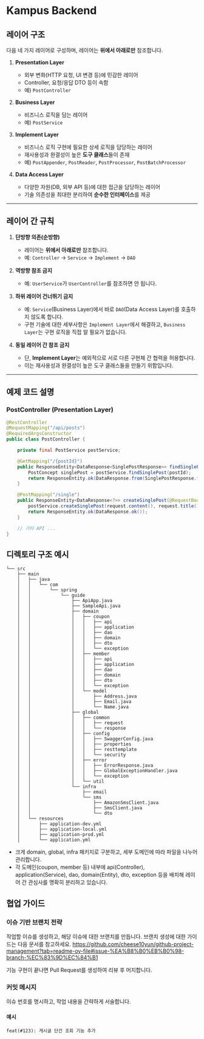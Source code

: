 # Kampus Backend

## 레이어 구조

다음 네 가지 레이어로 구성하며, 레이어는 **위에서 아래로만** 참조합니다.

1. **Presentation Layer**
    - 외부 변화(HTTP 요청, UI 변경 등)에 민감한 레이어
    - Controller, 요청/응답 DTO 등이 속함
    - 예) `PostController`

2. **Business Layer**
    - 비즈니스 로직을 담는 레이어
    - 예) `PostService`

3. **Implement Layer**
    - 비즈니스 로직 구현에 필요한 상세 로직을 담당하는 레이어
    - 재사용성과 완결성이 높은 **도구 클래스**들이 존재
    - 예) `PostAppender`, `PostReader`, `PostProcessor`, `PostBatchProcessor`

4. **Data Access Layer**
    - 다양한 자원(DB, 외부 API 등)에 대한 접근을 담당하는 레이어
    - 기술 의존성을 최대한 분리하여 **순수한 인터페이스**를 제공

---

## 레이어 간 규칙

1. **단방향 의존(순방향)**
    - 레이어는 **위에서 아래로만** 참조합니다.
    - 예: `Controller` → `Service` → `Implement` → `DAO`

2. **역방향 참조 금지**
    - 예: `UserService`가 `UserController`를 참조하면 안 됩니다.

3. **하위 레이어 건너뛰기 금지**
    - 예: `Service`(Business Layer)에서 바로 `DAO`(Data Access Layer)를 호출하지 않도록 합니다.
    - 구현 기술에 대한 세부사항은 `Implement Layer`에서 해결하고, `Business Layer`는 구현 로직을 직접 알 필요가 없습니다.

4. **동일 레이어 간 참조 금지**
    - 단, **Implement Layer**는 예외적으로 서로 다른 구현체 간 협력을 허용합니다.
    - 이는 재사용성과 완결성이 높은 도구 클래스들을 만들기 위함입니다.

---

## 예제 코드 설명

### PostController (Presentation Layer)
```java
@RestController
@RequestMapping("/api/posts")
@RequiredArgsConstructor
public class PostController {

    private final PostService postService;

    @GetMapping("/{postId}")
    public ResponseEntity<DataResponse<SinglePostResponse>> findSinglePostById(@PathVariable Long postId) {
        PostConcept singlePost = postService.findSinglePost(postId);
        return ResponseEntity.ok(DataResponse.from(SinglePostResponse.from(singlePost)));
    }

    @PostMapping("/single")
    public ResponseEntity<DataResponse<?>> createSinglePost(@RequestBody @Valid NewPostRequest request) {
        postService.createSinglePost(request.content(), request.title(), request.name());
        return ResponseEntity.ok(DataResponse.ok());
    }

    // 기타 API ...
}
```
## 디렉토리 구조 예시
```
└── src
    ├── main
    │   ├── java
    │   │   └── com
    │   │       └── spring
    │   │           └── guide
    │   │               ├── ApiApp.java
    │   │               ├── SampleApi.java
    │   │               ├── domain
    │   │               │   ├── coupon
    │   │               │   │   ├── api
    │   │               │   │   ├── application
    │   │               │   │   ├── dao
    │   │               │   │   ├── domain
    │   │               │   │   ├── dto
    │   │               │   │   └── exception
    │   │               │   ├── member
    │   │               │   │   ├── api
    │   │               │   │   ├── application
    │   │               │   │   ├── dao
    │   │               │   │   ├── domain
    │   │               │   │   ├── dto
    │   │               │   │   └── exception
    │   │               │   └── model
    │   │               │       ├── Address.java
    │   │               │       ├── Email.java
    │   │               │       └── Name.java
    │   │               ├── global
    │   │               │   ├── common
    │   │               │   │   ├── request
    │   │               │   │   └── response
    │   │               │   ├── config
    │   │               │   │   ├── SwaggerConfig.java
    │   │               │   │   ├── properties
    │   │               │   │   ├── resttemplate
    │   │               │   │   └── security
    │   │               │   ├── error
    │   │               │   │   ├── ErrorResponse.java
    │   │               │   │   ├── GlobalExceptionHandler.java
    │   │               │   │   └── exception
    │   │               │   └── util
    │   │               └── infra
    │   │                   ├── email
    │   │                   └── sms
    │   │                       ├── AmazonSmsClient.java
    │   │                       ├── SmsClient.java
    │   │                       └── dto
    │   └── resources
    │       ├── application-dev.yml
    │       ├── application-local.yml
    │       ├── application-prod.yml
    │       └── application.yml
```
- 크게 domain, global, infra 패키지로 구분하고, 세부 도메인에 따라 파일을 나누어 관리합니다.
- 각 도메인(coupon, member 등) 내부에 api(Controller), application(Service), dao, domain(Entity), dto, exception 등을 배치해 레이어 간 관심사를 명확히 분리하고 있습니다.
## 협업 가이드
### 이슈 기반 브랜치 전략
작업할 이슈를 생성하고, 해당 이슈에 대한 브랜치를 만듭니다.
브랜치 생성에 대한 가이드는 다음 문서를 참고하세요.
https://github.com/cheese10yun/github-project-management?tab=readme-ov-file#issue-%EA%B8%B0%EB%B0%98-branch-%EC%83%9D%EC%84%B1

기능 구현이 끝나면 Pull Request를 생성하여 리뷰 후 머지합니다.
### 커밋 메시지
이슈 번호를 명시하고, 작업 내용을 간략하게 서술합니다.
#### 예시 
```feat(#123): 게시글 단건 조회 기능 추가```
